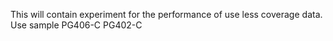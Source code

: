 This will contain experiment for the performance of use less coverage data.
Use sample PG406-C PG402-C
